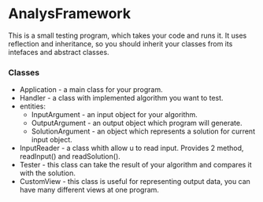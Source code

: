 # AnalysFramework
This is a small testing program, which takes your code and runs it.
It uses reflection and inheritance, so you should inherit your classes from its intefaces and abstract classes.
### Classes
- Application - a main class for your program.
- Handler - a class with implemented algorithm you want to test.
- entities:
  - InputArgument - an input object for your algorithm.
  - OutputArgument - an output object which program will generate.
  - SolutionArgument - an object which represents a solution for current input object.
- InputReader - a class whith allow u to read input. Provides 2 method, readInput() and readSolution().
- Tester - this class can take the result of your algorithm and compares it with the solution.
- CustomView - this class is useful for representing output data, you can have many different views at one program.
